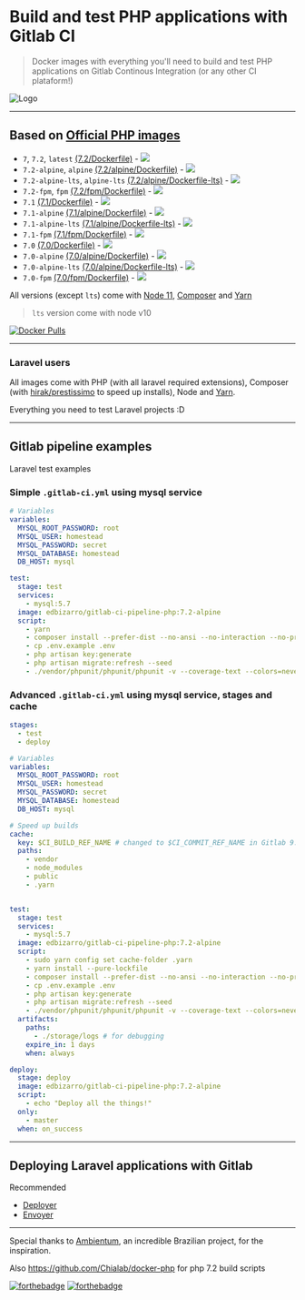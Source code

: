 # Build and test PHP applications with Gitlab CI

> Docker images with everything you'll need to build and test PHP applications on Gitlab Continous Integration (or any other CI plataform!)

![Logo](https://raw.githubusercontent.com/edbizarro/gitlab-ci-pipeline-php/master/gitlab-ci-pipeline-php.png)

---

## Based on [Official PHP images](https://hub.docker.com/_/php/)


- ```7```, ```7.2```, ```latest``` [(7.2/Dockerfile)](https://github.com/edbizarro/gitlab-ci-pipeline-php/blob/master/php/7.2/Dockerfile) - [![](https://images.microbadger.com/badges/image/edbizarro/gitlab-ci-pipeline-php:7.2.svg)](https://microbadger.com/images/edbizarro/gitlab-ci-pipeline-php:7.2 "Get your own image badge on microbadger.com")
- ```7.2-alpine```, ```alpine``` [(7.2/alpine/Dockerfile)](https://github.com/edbizarro/gitlab-ci-pipeline-php/blob/master/php/7.2/alpine/Dockerfile) - [![](https://images.microbadger.com/badges/image/edbizarro/gitlab-ci-pipeline-php:7.2-alpine.svg)](https://microbadger.com/images/edbizarro/gitlab-ci-pipeline-php:7.2-alpine "Get your own image badge on microbadger.com")
- ```7.2-alpine-lts```, ```alpine-lts``` [(7.2/alpine/Dockerfile-lts)](https://github.com/edbizarro/gitlab-ci-pipeline-php/blob/master/php/7.2/alpine/Dockerfile-lts) - [![](https://images.microbadger.com/badges/image/edbizarro/gitlab-ci-pipeline-php:7.2-alpine-lts.svg)](https://microbadger.com/images/edbizarro/gitlab-ci-pipeline-php:7.2-alpine-lts "Get your own image badge on microbadger.com")
- ```7.2-fpm```, ```fpm``` [(7.2/fpm/Dockerfile)](https://github.com/edbizarro/gitlab-ci-pipeline-php/blob/master/php/7.2/fpm/Dockerfile) - [![](https://images.microbadger.com/badges/image/edbizarro/gitlab-ci-pipeline-php:7.2-fpm.svg)](https://microbadger.com/images/edbizarro/gitlab-ci-pipeline-php:7.2-fpm "Get your own image badge on microbadger.com")
- ```7.1``` [(7.1/Dockerfile)](https://github.com/edbizarro/gitlab-ci-pipeline-php/blob/master/php/7.1/Dockerfile) - [![](https://images.microbadger.com/badges/image/edbizarro/gitlab-ci-pipeline-php.svg)](https://microbadger.com/images/edbizarro/gitlab-ci-pipeline-php "Get your own image badge on microbadger.com")
- ```7.1-alpine``` [(7.1/alpine/Dockerfile)](https://github.com/edbizarro/gitlab-ci-pipeline-php/blob/master/php/7.1/alpine/Dockerfile) - [![](https://images.microbadger.com/badges/image/edbizarro/gitlab-ci-pipeline-php:7.1-alpine.svg)](https://microbadger.com/images/edbizarro/gitlab-ci-pipeline-php:7.1-alpine "Get your own image badge on microbadger.com")
- ```7.1-alpine-lts``` [(7.1/alpine/Dockerfile-lts)](https://github.com/edbizarro/gitlab-ci-pipeline-php/blob/master/php/7.1/alpine/Dockerfile-lts) - [![](https://images.microbadger.com/badges/image/edbizarro/gitlab-ci-pipeline-php:7.1-alpine-lts.svg)](https://microbadger.com/images/edbizarro/gitlab-ci-pipeline-php:7.1-alpine-lts "Get your own image badge on microbadger.com")
- ```7.1-fpm``` [(7.1/fpm/Dockerfile)](https://github.com/edbizarro/gitlab-ci-pipeline-php/blob/master/php/7.1/fpm/Dockerfile) - [![](https://images.microbadger.com/badges/image/edbizarro/gitlab-ci-pipeline-php:7.1-fpm.svg)](https://microbadger.com/images/edbizarro/gitlab-ci-pipeline-php:7.1-fpm "Get your own image badge on microbadger.com")
- ```7.0``` [(7.0/Dockerfile)](https://github.com/edbizarro/gitlab-ci-pipeline-php/blob/master/php/7.0/Dockerfile) - [![](https://images.microbadger.com/badges/image/edbizarro/gitlab-ci-pipeline-php:7.0.svg)](https://microbadger.com/images/edbizarro/gitlab-ci-pipeline-php:7.0 "Get your own image badge on microbadger.com")
- ```7.0-alpine``` [(7.0/alpine/Dockerfile)](https://github.com/edbizarro/gitlab-ci-pipeline-php/blob/master/php/7.0/alpine/Dockerfile) - [![](https://images.microbadger.com/badges/image/edbizarro/gitlab-ci-pipeline-php:7.0-alpine.svg)](https://microbadger.com/images/edbizarro/gitlab-ci-pipeline-php:7.0-alpine "Get your own image badge on microbadger.com")
- ```7.0-alpine-lts``` [(7.0/alpine/Dockerfile-lts)](https://github.com/edbizarro/gitlab-ci-pipeline-php/blob/master/php/7.0/alpine/Dockerfile-lts) - [![](https://images.microbadger.com/badges/image/edbizarro/gitlab-ci-pipeline-php:7.0-alpine-lts.svg)](https://microbadger.com/images/edbizarro/gitlab-ci-pipeline-php:7.0-alpine-lts "Get your own image badge on microbadger.com")
- ```7.0-fpm``` [(7.0/fpm/Dockerfile)](https://github.com/edbizarro/gitlab-ci-pipeline-php/blob/master/php/7.0/fpm/Dockerfile) - [![](https://images.microbadger.com/badges/image/edbizarro/gitlab-ci-pipeline-php:7.0-fpm.svg)](https://microbadger.com/images/edbizarro/gitlab-ci-pipeline-php:7.0-fpm "Get your own image badge on microbadger.com")

All versions (except `lts`) come with [Node 11](https://nodejs.org/en/), [Composer](https://getcomposer.org/) and [Yarn](https://yarnpkg.com)

> `lts` version come with node v10

[![Docker Pulls](https://img.shields.io/docker/pulls/edbizarro/gitlab-ci-pipeline-php.svg?style=for-the-badge)](https://hub.docker.com/r/edbizarro/gitlab-ci-pipeline-php/)


---

### Laravel users

All images come with PHP (with all laravel required extensions), Composer (with [hirak/prestissimo](https://github.com/hirak/prestissimo) to speed up installs), Node and [Yarn](https://yarnpkg.com).

Everything you need to test Laravel projects :D

---

## Gitlab pipeline examples

Laravel test examples

### Simple ```.gitlab-ci.yml``` using mysql service

```yaml
# Variables
variables:
  MYSQL_ROOT_PASSWORD: root
  MYSQL_USER: homestead
  MYSQL_PASSWORD: secret
  MYSQL_DATABASE: homestead
  DB_HOST: mysql

test:
  stage: test
  services:
    - mysql:5.7
  image: edbizarro/gitlab-ci-pipeline-php:7.2-alpine
  script:
    - yarn
    - composer install --prefer-dist --no-ansi --no-interaction --no-progress
    - cp .env.example .env
    - php artisan key:generate
    - php artisan migrate:refresh --seed
    - ./vendor/phpunit/phpunit/phpunit -v --coverage-text --colors=never --stderr
```

### Advanced ```.gitlab-ci.yml``` using mysql service, stages and cache

```yaml
stages:
  - test
  - deploy

# Variables
variables:
  MYSQL_ROOT_PASSWORD: root
  MYSQL_USER: homestead
  MYSQL_PASSWORD: secret
  MYSQL_DATABASE: homestead
  DB_HOST: mysql

# Speed up builds
cache:
  key: $CI_BUILD_REF_NAME # changed to $CI_COMMIT_REF_NAME in Gitlab 9.x
  paths:
    - vendor
    - node_modules
    - public
    - .yarn


test:
  stage: test
  services:
    - mysql:5.7
  image: edbizarro/gitlab-ci-pipeline-php:7.2-alpine
  script:
    - sudo yarn config set cache-folder .yarn
    - yarn install --pure-lockfile
    - composer install --prefer-dist --no-ansi --no-interaction --no-progress
    - cp .env.example .env
    - php artisan key:generate
    - php artisan migrate:refresh --seed
    - ./vendor/phpunit/phpunit/phpunit -v --coverage-text --colors=never --stderr
  artifacts:
    paths:
      - ./storage/logs # for debugging
    expire_in: 1 days
    when: always

deploy:
  stage: deploy
  image: edbizarro/gitlab-ci-pipeline-php:7.2-alpine
  script:
    - echo "Deploy all the things!"
  only:
    - master
  when: on_success
```
---

## Deploying Laravel applications with Gitlab

Recommended

- [Deployer](https://deployer.org/blog/how-to-deploy-laravel)
- [Envoyer](https://envoyer.io)

---

Special thanks to [Ambientum](https://github.com/codecasts/ambientum), an incredible Brazilian project, for the inspiration.

Also https://github.com/Chialab/docker-php for php 7.2 build scripts

[![forthebadge](http://forthebadge.com/images/badges/built-by-developers.svg)](http://forthebadge.com)
[![forthebadge](http://forthebadge.com/images/badges/powered-by-netflix.svg)](http://forthebadge.com)
